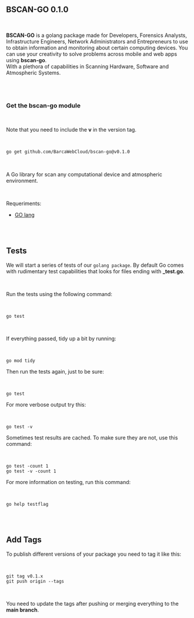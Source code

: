 ## BSCAN-GO 0.1.0

<br>

**BSCAN-GO** is a golang package made for Developers, Forensics Analysts, Infrastructure Engineers, Network Administrators and Entrepreneurs to use to obtain information and monitoring about certain computing devices. You can use your creativity to solve problems across mobile and web apps using **bscan-go**. 
<br>
With a plethora of capabilities in Scanning Hardware, Software and Atmospheric Systems.

<br>
<br>

### Get the bscan-go module

<br>

Note that you need to include the **v** in the version tag.

<br>

```sh
go get github.com/BarcaWebCloud/bscan-go@v0.1.0
```

<br>

A Go library for scan any computational device and atmospheric environment.

<br>

Requeriments:

* [GO lang](https://go.dev/doc/install)

<br>
<br>

## Tests

We will start a series of tests of our `golang package`.
By default Go comes with rudimentary test capabilities that looks for files ending with **_test.go**.

<br>

Run the tests using the following command:

<br>


```
go test
```

<br>

If everything passed, tidy up a bit by running:

<br>

```
go mod tidy
```

Then run the tests again, just to be sure:

<br>

```
go test
```

For more verbose output try this:

<br>

```
go test -v
```

Sometimes test results are cached. To make sure they are not, use this command:

<br>

```
go test -count 1
go test -v -count 1
```

For more information on testing, run this command:

<br>

```
go help testflag
```

<br>
<br>

## Add Tags

To publish different versions of your package you need to tag it like this:

<br>

```
git tag v0.1.x
git push origin --tags
```
<br>

You need to update the tags after pushing or merging everything to the **main branch**.